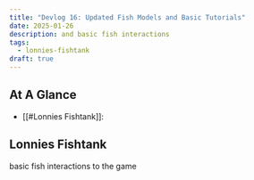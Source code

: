 ```yaml
---
title: "Devlog 16: Updated Fish Models and Basic Tutorials"
date: 2025-01-26
description: and basic fish interactions
tags:
  - lonnies-fishtank
draft: true
---
```

## At A Glance
- [[#Lonnies Fishtank]]:

## Lonnies Fishtank

basic fish interactions to the game